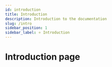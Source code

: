 ```yaml
---
id: introduction
title: Introduction
description: Introduction to the documentation
slug: /intro
sidebar_position: 1
sidebar_label: ⭐ Introduction
---
```


# Introduction page
